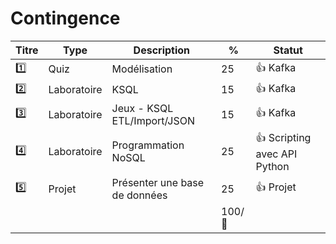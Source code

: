 # Contingence


| Titre   | Type         | Description                                         | % | Statut           |
|---------|--------------|-----------------------------------------------------|---|------------------|
| :one:   | Quiz         | Modélisation                                        | 25|:+1: Kafka        |
| :two:   | Laboratoire  | KSQL                                                | 15|:+1: Kafka        |
| :three: | Laboratoire  | Jeux - KSQL ETL/Import/JSON                         | 15|:+1: Kafka        |
| :four:  | Laboratoire  | Programmation NoSQL                                 | 25|:+1: Scripting avec API Python |
| :five:  | Projet       | Présenter une base de données                       | 25|:+1: Projet |
|    |         |                         | 100/:100:| |

